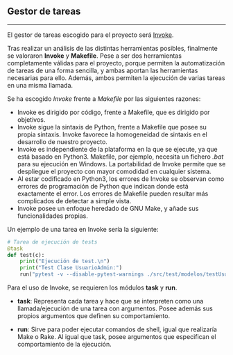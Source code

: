 ## Gestor de tareas

---

El gestor de tareas escogido para el proyecto será [Invoke](http://www.pyinvoke.org/).

Tras realizar un análisis de las distintas herramientas posibles, finalmente se valoraron **Invoke** y **Makefile**. Pese a ser dos herramientas completamente válidas para el proyecto, porque permiten la automatización de tareas de una forma sencilla, y ambas aportan las herramientas necesarias para ello. Además, ambos permiten la ejecución de varias tareas en una misma llamada.

Se ha escogido *Invoke* frente a *Makefile* por las siguientes razones:

* Invoke es dirigido por código, frente a Makefile, que es dirigido por objetivos.
* Invoke sigue la sintaxis de Python, frente a Makefile que posee su propia sintaxis. Invoke favorece la homogeneidad de sintaxis en el desarrollo de nuestro proyecto.
* Invoke es independiente de la plataforma en la que se ejecute, ya que está basado en Python3. Makefile, por ejemplo, necesita un fichero *.bat* para su ejecución en Windows. La portabilidad de Invoke permite que se despliegue el proyecto con mayor comodidad en cualquier sistema.
* Al estar codificado en Python3, los errores de Invoke se observan como errores de programación de Python que indican donde está exactamente el error. Los errores de Makefile pueden resultar más complicados de detectar a simple vista.
* Invoke posee un enfoque heredado de GNU Make, y añade sus funcionalidades propias.

Un ejemplo de una tarea en Invoke sería la siguiente:

```python
# Tarea de ejecución de tests
@task
def test(c):
	print("Ejecución de test.\n")
	print("Test Clase UsuarioAdmin:")
	run("pytest -v --disable-pytest-warnings ./src/test/modelos/testUsuarioAdmin.py")
```

Para el uso de Invoke, se requieren los módulos **task** y **run**.

* **task**: Representa cada tarea y hace que se interpreten como una llamada/ejecución de una tarea con argumentos. Posee además sus propios argumentos que definen su comportamiento.

* **run**: Sirve para poder ejecutar comandos de shell, igual que realizaría Make o Rake. Al igual que task, posee argumentos que especifican el comportamiento de la ejecución.
